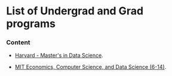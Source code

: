 # List of Undergrad and Grad programs

### Content

- [Harvard - Master's in Data Science](https://github.com/branmora/grad_programs/blob/master/Harvard%20Data%20Science/README.md).

- [MIT Economics, Computer Science, and Data Science (6-14)](https://github.com/branmora/grad_programs/blob/master/MIT%20Economics%2C%20Computer%20Science%2C%20and%20Data%20Science%20(6-14)/README.md).
